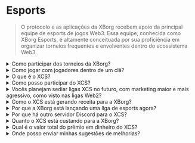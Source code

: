 # Esports

> O protocolo e as aplicações da XBorg recebem apoio da principal equipe de esports de jogos Web3. Essa equipe, conhecida como XBorg Esports, é altamente conceituada por sua proficiência em organizar torneios frequentes e envolventes dentro do ecossistema Web3.

<details>

<summary>Como participar dos torneios da XBorg?</summary>

Qualquer pessoa pode participar de nossos torneios. A maioria dos torneios será realizada na Community Gaming.

</details>

<details>

<summary>Como jogar com jogadores dentro de um clã?</summary>

Você pode encontrar jogadores do nosso clã em nosso servidor [Discord](https://discord.com/invite/xborg). Comece selecionando os papéis relevantes e depois vá para os canais de jogos apropriados. Sempre há jogadores animados para participar da ação. Para ingressar em nossos clãs competitivos, é necessário ter antiguidade e habilidades.

</details>

<details>

<summary>O que é o XCS?</summary>

O Xtream Championship Series (XCS) é a primeira liga de esports multi-jogos da Web3 com um prêmio em dinheiro de **$100.000**. Para saber mais sobre o XCS, visite [https://www.xborg.com/xtreme-championship-series](https://www.xborg.com/xtreme-championship-series).

</details>

<details>

<summary>Como posso participar do XCS?</summary>

Comece se inscrevendo nos torneios relevantes. Todos os torneios podem ser encontrados [aqui](https://www.xborg.com/xtreme-championship-series).

</details>

<details>

<summary>Vocês planejam sediar ligas XCS no futuro, com marketing maior e mais agressivo, como visto nas ligas Web2?</summary>

De fato, nossa equipe está atualmente criando uma liga meticulosamente projetada que abrangerá um escopo significativamente mais amplo, com a participação de muitas equipes e jogadores tradicionais de esports. A data de lançamento planejada para essa iniciativa é definida para o ano de 2024.

</details>

<details>

<summary>Como o XCS está gerando receita para a XBorg?</summary>

Por meio de patrocínio. As receitas totais derivadas da liga são de **$300.000**.

</details>

<details>

<summary>Por que a XBorg está lançando uma liga de esports agora?</summary>

Esse mecanismo de crescimento é uma ferramenta poderosa para fortalecer nosso produto e expandir nossa comunidade. Notavelmente, também contribui para aumentar a conscientização e a exposição dos jogadores e fãs da Web3, destacando os benefícios e oportunidades apresentados por esse domínio tecnológico inovador.

</details>

<details>

<summary>Por que há outro servidor Discord para o XCS?</summary>

Para agilizar e acelerar a experiência geral, consideramos as diversas preferências e prioridades da comunidade XBorg. Reconhecendo que alguns membros da comunidade podem não desejar participar do XCS, e vice-versa, implementamos medidas para garantir maior flexibilidade e autonomia.

</details>

<details>

<summary>Quanto o XCS está custando para a XBorg?</summary>

O XCS é um evento lucrativo graças aos nossos parceiros e patrocinadores. Não podemos destacar o valor exato do lucro.

</details>

<details>

<summary>Qual é o valor total do prêmio em dinheiro do XCS?</summary>

O prêmio em dinheiro total é de **$100.000**, distribuído em **cinco jogos**.

</details>

<details>

<summary>Onde posso enviar minhas sugestões de melhorias?</summary>

Agradecemos sinceramente o feedback, e você pode enviar quaisquer comentários e melhorias diretamente em nosso servidor [Discord](https://discord.gg/xborg). Nossa equipe e moderadores estão sempre disponíveis para ajudar.

</details>